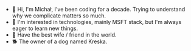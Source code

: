 - 👋 Hi, I'm Michał, I've been coding for a decade. Trying to understand why we complicate matters so much.
- 👀 I'm interested in technologies, mainly MSFT stack, but I'm always eager to learn new things.
- 👫 Have the best wife / friend in the world.
- 🐕 The owner of a dog named Kreska.
